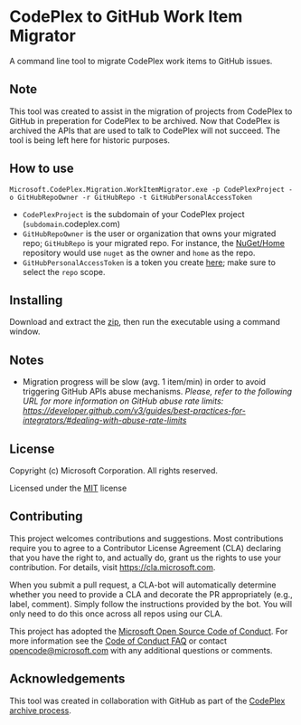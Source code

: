 # CodePlex to GitHub Work Item Migrator
A command line tool to migrate CodePlex work items to GitHub issues.

## Note 
This tool was created to assist in the migration of projects from CodePlex to GitHub in preperation for CodePlex to be archived.
Now that CodePlex is archived the APIs that are used to talk to CodePlex will not succeed.  The tool is being left here for historic purposes.

## How to use
```
Microsoft.CodePlex.Migration.WorkItemMigrator.exe -p CodePlexProject -o GitHubRepoOwner -r GitHubRepo -t GitHubPersonalAccessToken
```

- `CodePlexProject` is the subdomain of your CodePlex project (`subdomain`.codeplex.com)
- `GitHubRepoOwner` is the user or organization that owns your migrated repo; `GitHubRepo` is your migrated repo. For instance, the [NuGet/Home](https://github.com/nuget/home) repository would use `nuget` as the owner and `home` as the repo.
- `GitHubPersonalAccessToken` is a token you create [here](https://github.com/settings/tokens); make sure to select the `repo` scope.

## Installing
Download and extract the [zip](https://github.com/Microsoft/CodePlexWorkItemMigrator/files/1420246/Microsoft.CodePlex.Migration.WorkItemMigrator.1.0.0.zip), then run the executable using a command window.

## Notes
+ Migration progress will be slow (avg. 1 item/min) in order to avoid triggering GitHub APIs abuse mechanisms. _Please, refer to the following URL for more information on GitHub abuse rate limits: https://developer.github.com/v3/guides/best-practices-for-integrators/#dealing-with-abuse-rate-limits_

## License
Copyright (c) Microsoft Corporation. All rights reserved.

Licensed under the [MIT](https://opensource.org/licenses/MIT) license

## Contributing

This project welcomes contributions and suggestions.  Most contributions require you to agree to a
Contributor License Agreement (CLA) declaring that you have the right to, and actually do, grant us
the rights to use your contribution. For details, visit https://cla.microsoft.com.

When you submit a pull request, a CLA-bot will automatically determine whether you need to provide
a CLA and decorate the PR appropriately (e.g., label, comment). Simply follow the instructions
provided by the bot. You will only need to do this once across all repos using our CLA.

This project has adopted the [Microsoft Open Source Code of Conduct](https://opensource.microsoft.com/codeofconduct/).
For more information see the [Code of Conduct FAQ](https://opensource.microsoft.com/codeofconduct/faq/) or
contact [opencode@microsoft.com](mailto:opencode@microsoft.com) with any additional questions or comments.

## Acknowledgements
This tool was created in collaboration with GitHub as part of the [CodePlex archive process](https://aka.ms/codeplex-announcement).
